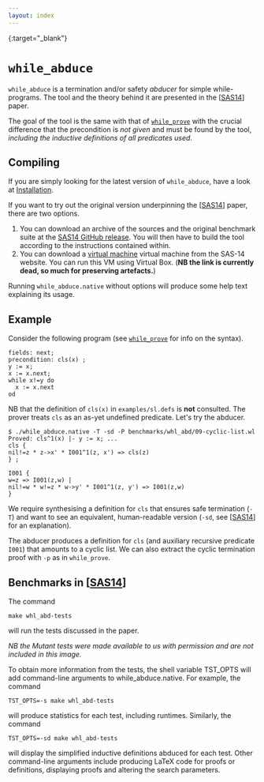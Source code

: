 ```yaml
---
layout: index
---
```

[Installation]: /installation
[SAS14]: http://dx.doi.org/10.1007/978-3-319-10936-7_5
{:target="_blank"}

``while_abduce``
=============================================================
``while_abduce``
is a termination and/or safety *abducer* for simple while-programs.
The tool and the theory behind it are presented in the [[SAS14]] paper.

The goal of the tool is the same with that of [``while_prove``](while_prove)
with the crucial difference that the precondition is *not given* and must
be found by the tool, *including the inductive definitions of all predicates used*.

Compiling
----------------------------------------------------
If you are simply looking for the latest version of ``while_abduce``, have a look at [Installation].

If you want to try out the original version underpinning the [[SAS14]] paper, there are two options.

1. You can download an archive of the sources and the original benchmark suite at the 
   [SAS14 GitHub release](https://github.com/ngorogiannis/cyclist/releases/tag/SAS14). 
   You will then have to build the tool according to the instructions contained within.
2. You can download a 
   [virtual machine](http://cs.uni-muenster.de/sev/sas14/artifacts.php)
   virtual machine from the SAS-14 website. You can run this VM using Virtual Box.
   (**NB the link is currently dead, so much for preserving artefacts.**)

Running ``while_abduce.native`` without options will produce some help text explaining its usage.

Example
----------------
Consider the following program (see [``while_prove``](while_prove) for info on the syntax).

    fields: next;
    precondition: cls(x) ;
    y := x;
    x := x.next;
    while x!=y do 
      x := x.next 
    od

NB that the definition of ``cls(x)`` in ``examples/sl.defs`` is **not** consulted. The prover treats ``cls`` 
as an as-yet undefined predicate. Let's try the abducer.

    $ ./while_abduce.native -T -sd -P benchmarks/whl_abd/09-cyclic-list.wl 
    Proved: cls^1(x) |- y := x; ...
    cls { 
    nil!=z * z->x' * I001^1(z, x') => cls(z)
    } ; 
    
    I001 { 
    w=z => I001(z,w) | 
    nil!=w * w!=z * w->y' * I001^1(z, y') => I001(z,w)
    }

We require synthesising a definition for ``cls`` that ensures safe termination (``-T``) and
want to see an equivalent, human-readable version (``-sd``, see [[SAS14]] for an explanation).

The abducer produces a definition for ``cls`` (and auxiliary recursive predicate ``I001``) that
amounts to a cyclic list. We can also extract the cyclic termination proof with ``-p`` as in ``while_prove``.


Benchmarks in [[SAS14]]
----------------------------------------------------
The command 

	make whl_abd-tests

will run the tests discussed in the paper.

*NB the Mutant tests were made available to us with permission
and are not included in this image.*

To obtain more information from the tests, the shell variable
TST_OPTS will add command-line arguments to while_abduce.native.
For example, the command

	TST_OPTS=-s make whl_abd-tests

will produce statistics for each test, including runtimes.
Similarly, the command

	TST_OPTS=-sd make whl_abd-tests

will display the simplified inductive definitions abduced for
each test.  Other command-line arguments include producing
LaTeX code for proofs or definitions, displaying proofs and
altering the search parameters.
